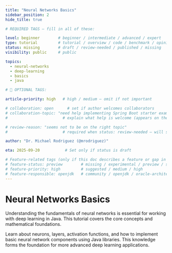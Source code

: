 ```yaml
---
title: "Neural Networks Basics"
sidebar_position: 2
hide_title: true

# REQUIRED TAGS — fill in all of these:

level: beginner        # beginner / intermediate / advanced / expert
type: tutorial         # tutorial / overview / code / benchmark / opinion / api-doc
status: missing        # draft / review-needed / published / missing
visibility: public     # public

topics:
  - neural-networks
  - deep-learning
  - basics
  - java

# 🧩 OPTIONAL TAGS:

article-priority: high   # high / medium — omit if not important

# collaboration: open      # set if author welcomes collaborators
# collaboration-topic: "need help implementing Spring Boot starter examples"  
#                        # explain what help is welcome (appears on the dashboard & collab page)

# review-reason: "seems not to be on the right topic"
#                        # required when status: review-needed — will show on the article and in the dashboard

author: "Dr. Michael Rodriguez (@mrodriguez)"

eta: 2025-09-20           # Set only if status is draft

# Feature-related tags (only if this doc describes a feature or gap in Java+AI):
# feature-status: preview        # missing / experimental / preview / stable / specified
# feature-priority: high         # suggested / medium / high
# feature-responsible: openjdk   # community / openjdk / oracle-architects / jsr / vendor:redhat / project-lead:<name>
---
```


# Neural Networks Basics

Understanding the fundamentals of neural networks is essential for working with deep learning in Java. This tutorial covers the core concepts and mathematical foundations.

Learn about neurons, layers, activation functions, and how to implement basic neural network components using Java libraries. This knowledge forms the foundation for more advanced deep learning applications. 